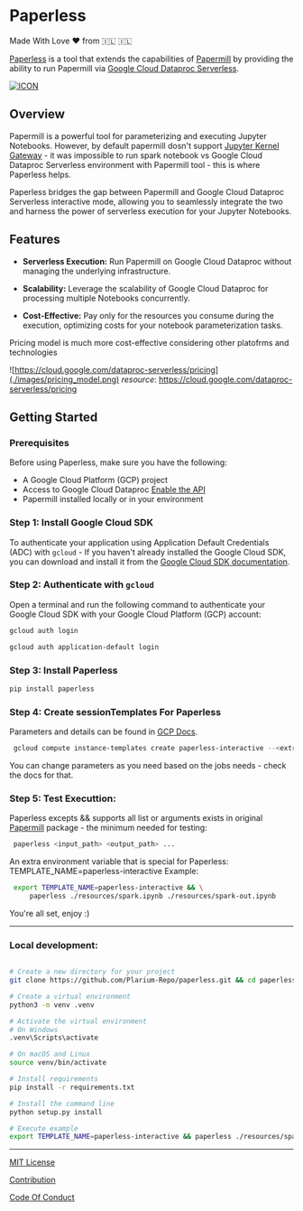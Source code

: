 # Paperless
Made With Love ❤️ from  :israel: :israel:      

[Paperless](https://github.com/Plarium-Repo/paperless.git) is a tool that extends the capabilities of [Papermill](https://papermill.readthedocs.io/) by providing the ability to run Papermill via [Google Cloud Dataproc Serverless](https://cloud.google.com/dataproc-serverless/docs).   

[![ICON](https://skillicons.dev/icons?i=gcp,py&perline=3)](https://skillicons.dev) 

## Overview

Papermill is a powerful tool for parameterizing and executing Jupyter Notebooks. However, by default papermill dosn't support [Jupyter Kernel Gateway](https://jupyter-kernel-gateway.readthedocs.io/en/latest/) - it was impossible to run spark notebook vs Google Cloud Dataproc Serverless environment with Papermill tool - this is where Paperless helps.

Paperless bridges the gap between Papermill and Google Cloud Dataproc Serverless interactive mode, allowing you to seamlessly integrate the two and harness the power of serverless execution for your Jupyter Notebooks.

## Features

- **Serverless Execution:** Run Papermill on Google Cloud Dataproc without managing the underlying infrastructure.

- **Scalability:** Leverage the scalability of Google Cloud Dataproc for processing multiple Notebooks concurrently.

- **Cost-Effective:** Pay only for the resources you consume during the execution, optimizing costs for your notebook parameterization tasks.

Pricing model is much more cost-effective considering other platofrms and technologies 

![https://cloud.google.com/dataproc-serverless/pricing](./images/pricing_model.png)
*resource*: https://cloud.google.com/dataproc-serverless/pricing

## Getting Started

### Prerequisites

Before using Paperless, make sure you have the following:

- A Google Cloud Platform (GCP) project
- Access to Google Cloud Dataproc  [Enable the API](https://console.cloud.google.com/flows/enableapi?apiid=dataproc)
- Papermill installed locally or in your environment


### Step 1: Install Google Cloud SDK

To authenticate your application using Application Default Credentials (ADC) with `gcloud` -
If you haven't already installed the Google Cloud SDK, you can download and install it from the [Google Cloud SDK documentation](https://cloud.google.com/sdk/docs/install).

### Step 2: Authenticate with `gcloud`

Open a terminal and run the following command to authenticate your Google Cloud SDK with your Google Cloud Platform (GCP) account:

```bash
gcloud auth login

gcloud auth application-default login 
```

### Step 3: Install Paperless 

```bash
pip install paperless
```

### Step 4: Create sessionTemplates For Paperless

Parameters and details can be found in [GCP Docs](https://cloud.google.com/sdk/gcloud/reference/compute/instance-templates/create).

```bash
 gcloud compute instance-templates create paperless-interactive --<extra params...>
``` 

You can change parameters as you need based on the jobs needs - check the docs for that.


### Step 5: Test Executtion:

Paperless excepts && supports all list or arguments exists in original [Papermill](https://papermill.readthedocs.io/) package -
the minimum needed for testing:

```bash
 paperless <input_path> <output_path> ...
``` 
An extra environment variable  that is special for Paperless:  TEMPLATE_NAME=paperless-interactive
Example:

```bash
 export TEMPLATE_NAME=paperless-interactive && \
     paperless ./resources/spark.ipynb ./resources/spark-out.ipynb

```

You're all set, enjoy :)

----

### Local development:

```bash

# Create a new directory for your project
git clone https://github.com/Plarium-Repo/paperless.git && cd paperless

# Create a virtual environment
python3 -m venv .venv

# Activate the virtual environment
# On Windows
.venv\Scripts\activate

# On macOS and Linux
source venv/bin/activate

# Install requirements
pip install -r requirements.txt

# Install the command line
python setup.py install 

# Execute example
export TEMPLATE_NAME=paperless-interactive && paperless ./resources/spark.ipynb ./resources/spark-out.ipynb

```

---
[MIT License](LICENSE)

[Contribution](CONTRIBUTION)

[Code Of Conduct](CODE_OF_CONDUCT)
